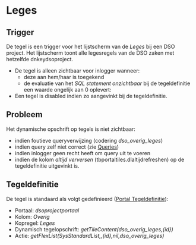 # Leges

## Trigger

De tegel is een trigger voor het lijstscherm van de *Leges* bij een DSO project. Het lijstscherm toont alle legesregels van de DSO zaken met hetzelfde dnkeydsoproject.

- De tegel is alleen zichtbaar voor inlogger wanneer:
  - deze aan hem/haar is toegekend
  - de evaluatie van het *SQL statement onzichtbaar* bij de tegeldefinitie een waarde ongelijk aan 0 oplevert:
- Een tegel is disabled indien zo aangevinkt bij de tegeldefinitie.

## Probleem

Het dynamische opschrift op tegels is niet zichtbaar:

- indien foutieve queryverwijzing (codering *dso_overig_leges*)
- indien query zelf niet correct (zie [Queries](/docs/instellen_inrichten/queries.md))
- indien inlogger geen recht heeft om query uit te voeren
- indien de kolom *altijd verversen* (tbportaltiles.dlaltijdrefreshen) op de tegeldefinitie uitgevinkt is.

## Tegeldefinitie

De tegel is standaard als volgt gedefinieerd ([Portal Tegeldefinitie](/docs/instellen_inrichten/portaldefinitie/portal_tegel.md)):

-  Portaal: *dsoprojectportaal*
-  Kolom: *Overig*
-  Kopregel: *Leges*
-  Dynamisch tegelopschrift: *getTileContent(dso_overig_leges,{id})*
-  Actie: *getFlexList(SysStandardList,,{id},nil,dso_overig_leges)*

